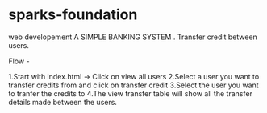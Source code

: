 # sparks-foundation
web developement
A SIMPLE BANKING SYSTEM . Transfer credit between users.

Flow -

1.Start with index.html -> Click on view all users
2.Select a user you want to transfer credits from and click on transfer credit
3.Select the user you want to tranfer the credits to
4.The view transfer table will show all the transfer details made between the users.
